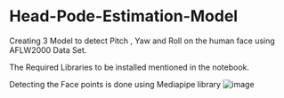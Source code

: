 # Head-Pode-Estimation-Model
Creating 3 Model to detect Pitch , Yaw and Roll on the human face using AFLW2000 Data Set.

The Required Libraries to be installed mentioned in the notebook.

Detecting the Face points is done using Mediapipe library
![image](https://user-images.githubusercontent.com/54998787/174329143-aa749e31-94b1-4179-bb32-4a023bc2f176.png)
